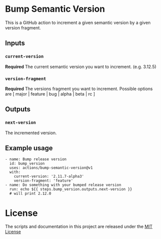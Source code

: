 # Bump Semantic Version

This is a GitHub action to increment a given semantic version by a given version fragment.

## Inputs

### `current-version`

**Required** The current semantic version you want to increment. (e.g. 3.12.5)

### `version-fragment`

**Required** The versions fragment you want to increment.
Possible options are [ major | feature | bug | alpha | beta | rc ]

## Outputs

### `next-version`

The incremented version.

## Example usage

    - name: Bump release version
      id: bump_version
      uses: actions/bump-semantic-version@v1
      with:
        current-version: '2.11.7-alpha3'
        version-fragment: 'feature'
    - name: Do something with your bumped release version
      run: echo ${{ steps.bump_version.outputs.next-version }}
      # will print 2.12.0


# License
The scripts and documentation in this project are released under the [MIT License](LICENSE)
